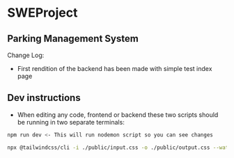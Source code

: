 # SWEProject


## Parking Management System
  Change Log:
  * First rendition of the backend has been made with simple test index page

## Dev instructions
* When editing any code, frontend or backend these two scripts should be running in two separate terminals:

```bash
npm run dev <- This will run nodemon script so you can see changes

npx @tailwindcss/cli -i ./public/input.css -o ./public/output.css --watch <- Auto compiles css changes so you can see them update in real time
```
